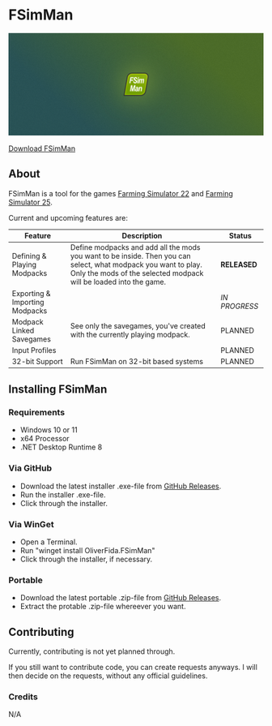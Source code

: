 # FSimMan

![Hero Image](RepoAssets/HeroImage.png)

[Download FSimMan][releases-link]

## About

FSimMan is a tool for the games [Farming Simulator 22][fs22-link] and [Farming Simulator 25][fs25-link].

Current and upcoming features are:

|Feature|Description|Status|
|---|---|---|
|Defining & Playing Modpacks|Define modpacks and add all the mods you want to be inside. Then you can select, what modpack you want to play. Only the mods of the selected modpack will be loaded into the game.|**RELEASED**|
|Exporting & Importing Modpacks||*IN PROGRESS*|
|Modpack Linked Savegames|See only the savegames, you've created with the currently playing modpack.|PLANNED|
|Input Profiles||PLANNED|
|32-bit Support|Run FSimMan on 32-bit based systems|PLANNED|

## Installing FSimMan

### Requirements
- Windows 10 or 11
- x64 Processor
- .NET Desktop Runtime 8

### Via GitHub

- Download the latest installer .exe-file from [GitHub Releases][releases-link].
- Run the installer .exe-file.
- Click through the installer.

### Via WinGet

- Open a Terminal.
- Run "winget install OliverFida.FSimMan"
- Click through the installer, if necessary.

### Portable

- Download the latest portable .zip-file from [GitHub Releases][releases-link].
- Extract the protable .zip-file whereever you want.

## Contributing

Currently, contributing is not yet planned through.

If you still want to contribute code, you can create requests anyways.
I will then decide on the requests, without any official guidelines.

### Credits

N/A

[releases-link]: https://github.com/OliverFida/FSimMan/releases
[fs22-link]: https://www.farming-simulator.com/about.php?platform=pc&game=fs22
[fs25-link]: https://www.farming-simulator.com/about.php?platform=pc&game=fs25